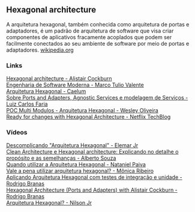 ## Hexagonal architecture

A arquitetura hexagonal, também conhecida como arquitetura de portas e adaptadores, é um padrão de arquitetura de software que visa criar componentes de aplicativos fracamente acoplados que podem ser facilmente conectados ao seu ambiente de software por meio de portas e adaptadores. [wikipedia.org](https://en.wikipedia.org/wiki/Hexagonal_architecture_(software))

### Links
[Hexagonal architecture - Alistair Cockburn](https://alistair.cockburn.us/hexagonal-architecture/)\
[Engenharia de Software Moderna - Marco Tulio Valente](https://engsoftmoderna.info/artigos/arquitetura-hexagonal.html)\
[Arquitetura Hexagonal - Caelum](https://github.com/caelum/apostila-oo-avancado-em-java/blob/master/13-arquitetura-hexagonal.md)\
[Sobre Ports and Adapters, Agnostic Services e modelagem de Serviços - Luiz Carlos Faria](https://gago.io/blog/sobre-ports-and-adapters-agnostic-services-e-modelagem-de-servicos/)\
[POC Multi Modulos - Arquitetura Hexagonal - Wesley Oliveira](https://github.com/wesleyosantos91/poc-multi-module-arch-hexagonal-springboot)\
[Ready for changes with Hexagonal Architecture - Netflix TechBlog](https://netflixtechblog.com/ready-for-changes-with-hexagonal-architecture-b315ec967749)

### Vídeos
[Descomplicando "Arquitetura Hexagonal" - Elemar Jr](https://www.youtube.com/watch?v=V7JnDDQY1m0)\
[Clean Architecture e Hexagonal architecture: Explicando no detalhe o propósito e as semelhanças - Alberto Souza](https://www.youtube.com/watch?v=_OIoAYFmbx8)\
[Quando utilizar a Arquitetura Hexagonal - Nataniel Paiva](https://www.youtube.com/watch?v=opH8tomzw60)\
[Vale a pena utilizar arquitetura hexagonal? - Mônica Ribeiro](https://www.youtube.com/watch?v=59ecdfC31Nk)\
[Aplicando Arquitetura Hexagonal com testes de integração e unidade - Rodrigo Branas](https://www.youtube.com/watch?v=DWsxTJpxaOo)\
[Hexagonal Architecture (Ports and Adapters) with Alistair Cockburn - Rodrigo Branas](https://www.youtube.com/watch?v=AOIWUPjal60)\
[Arquitetura Hexagonal? - Nilson Jr](https://www.youtube.com/watch?v=veddUMcWZiM)
